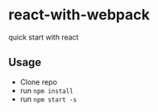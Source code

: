 # react-with-webpack
quick start with react

## Usage
* Clone repo
* run `npm install`
* run `npm start -s`
